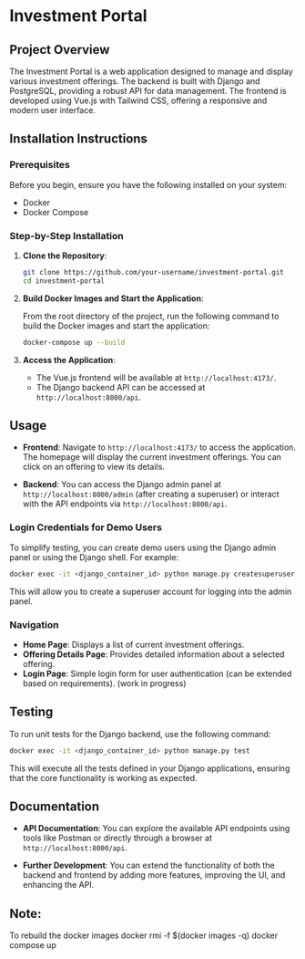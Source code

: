 # Investment Portal

## Project Overview

The Investment Portal is a web application designed to manage and display various investment offerings. The backend is built with Django and PostgreSQL, providing a robust API for data management. The frontend is developed using Vue.js with Tailwind CSS, offering a responsive and modern user interface.

## Installation Instructions

### Prerequisites

Before you begin, ensure you have the following installed on your system:

- Docker
- Docker Compose

### Step-by-Step Installation

1. **Clone the Repository**:

   ```bash
   git clone https://github.com/your-username/investment-portal.git
   cd investment-portal
   ```

2. **Build Docker Images and Start the Application**:

   From the root directory of the project, run the following command to build the Docker images and start the application:

   ```bash
   docker-compose up --build
   ```

3. **Access the Application**:

   - The Vue.js frontend will be available at `http://localhost:4173/`.
   - The Django backend API can be accessed at `http://localhost:8000/api`.

## Usage

- **Frontend**: Navigate to `http://localhost:4173/` to access the application. The homepage will display the current investment offerings. You can click on an offering to view its details.

- **Backend**: You can access the Django admin panel at `http://localhost:8000/admin` (after creating a superuser) or interact with the API endpoints via `http://localhost:8000/api`.

### Login Credentials for Demo Users

To simplify testing, you can create demo users using the Django admin panel or using the Django shell. For example:

```bash
docker exec -it <django_container_id> python manage.py createsuperuser
```

This will allow you to create a superuser account for logging into the admin panel.

### Navigation

- **Home Page**: Displays a list of current investment offerings.
- **Offering Details Page**: Provides detailed information about a selected offering.
- **Login Page**: Simple login form for user authentication (can be extended based on requirements). (work in progress)

## Testing

To run unit tests for the Django backend, use the following command:

```bash
docker exec -it <django_container_id> python manage.py test
```

This will execute all the tests defined in your Django applications, ensuring that the core functionality is working as expected.

## Documentation

- **API Documentation**: You can explore the available API endpoints using tools like Postman or directly through a browser at `http://localhost:8000/api`.

- **Further Development**: You can extend the functionality of both the backend and frontend by adding more features, improving the UI, and enhancing the API.

## Note:

To rebuild the docker images 
docker rmi -f $(docker images -q)
docker compose up